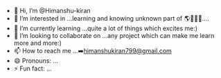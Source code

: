 - 👋 Hi, I’m @Himanshu-kiran     
- 👀 I’m interested in ...learning and knowing unknown part of 🌎🧑‍💻🌐....
- 🌱 I’m currently learning ...quite a lot of things which excites me:)
- 💞️ I’m looking to collaborate on ...any project which can make me learn more and more:)
- 📫 How to reach me ...➡️himanshukiran799@gmail.com
- 😄 Pronouns: ...
- ⚡ Fun fact: ...

<!---
Himanshu-kiran/Himanshu-kiran is a ✨ special ✨ repository because its `README.md` (this file) appears on your GitHub profile.
You can click the Preview link to take a look at your changes.
--->
